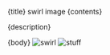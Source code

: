 {title}
swirl image
{contents}

{description}

{body}
![swirl](src/images/swirl.png "swirl")
![stuff](src/images/wow.png "cool")
